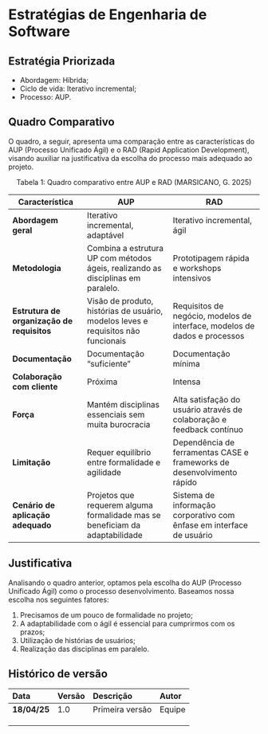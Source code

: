# Estratégias de Engenharia de Software

## Estratégia Priorizada

- Abordagem: Híbrida;
- Ciclo de vida: Iterativo incremental;
- Processo: AUP.

## Quadro Comparativo

O quadro, a seguir, apresenta uma comparação entre as características do AUP (Processo Unificado Ágil) e o RAD (Rapid Application Development), visando auxiliar na justificativa da escolha do processo mais adequado ao projeto.

<div align="center">
<p>Tabela 1: Quadro comparativo entre AUP e RAD (MARSICANO, G. 2025)</p>
</div>

|**Característica**|**AUP**|**RAD**|
| - | - | - |
|**Abordagem geral**|Iterativo incremental, adaptável |Iterativo incremental, ágil |
|**Metodologia**|Combina a estrutura UP com métodos ágeis, realizando as disciplinas em paralelo.|Prototipagem rápida e workshops intensivos |
|**Estrutura de organização de requisitos**|Visão de produto, histórias de usuário, modelos leves e requisitos não funcionais |Requisitos de negócio, modelos de interface, modelos de dados e processos|
|**Documentação** |Documentação “suficiente”|Documentação mínima|
|**Colaboração com cliente**|Próxima |Intensa|
|**Força** |Mantém disciplinas essenciais sem muita burocracia|Alta satisfação do usuário através de colaboração e feedback contínuo|
|**Limitação** |Requer equilíbrio entre formalidade e agilidade |Dependência de ferramentas CASE e frameworks de desenvolvimento rápido |
|**Cenário de aplicação adequado**|Projetos que requerem alguma formalidade mas se beneficiam da adaptabilidade|Sistema de informação corporativo com ênfase em interface de usuário|

## Justificativa

Analisando o quadro anterior, optamos pela escolha do AUP (Processo Unificado Ágil) como o processo desenvolvimento.  Baseamos nossa escolha nos seguintes fatores:

1. Precisamos de um pouco de formalidade no projeto;
1. A adaptabilidade com o ágil é essencial para cumprirmos com os prazos;
1. Utilização de histórias de usuários;
1. Realização das disciplinas em paralelo. 


## Histórico de versão 
|**Data**|**Versão** |**Descrição** |**Autor**|
| :- | :- | :- | :- |
|**18/04/25**|1.0|Primeira versão|Equipe |
|||||
|||||
|||||
